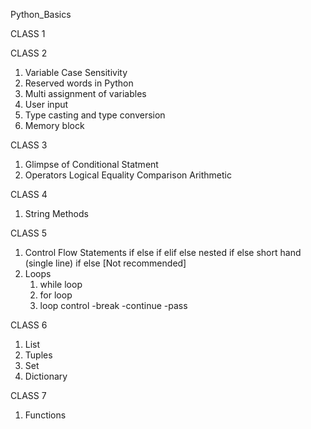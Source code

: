 Python_Basics

CLASS 1


CLASS 2
1. Variable Case Sensitivity
2. Reserved words in Python
3. Multi assignment of variables
4. User input
5. Type casting and type conversion
6. Memory block

CLASS 3
1. Glimpse of Conditional Statment
2. Operators
     Logical
     Equality
     Comparison
     Arithmetic

CLASS 4
1. String Methods

CLASS 5
1. Control Flow Statements
    if else
    if elif else
    nested if else
    short hand (single line) if else [Not recommended]
2. Loops 
    1. while loop
    2. for loop
    3. loop control
        -break
        -continue
        -pass

CLASS 6
1. List
2. Tuples
3. Set
4. Dictionary

CLASS 7
1. Functions